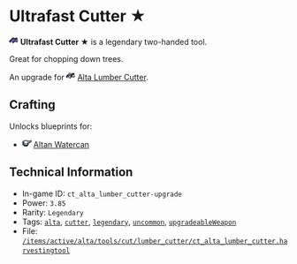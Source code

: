 # Ultrafast Cutter ★

<img src="https://raw.githubusercontent.com/Ceterai/Enternia/main/items/active/alta/tools/cut/lumber_cutter/icon_upg.png" alt="Ultrafast Cutter ★ icon" loading="lazy" height=16px width="auto" /> **Ultrafast Cutter ★** is a legendary two-handed tool.

Great for chopping down trees.

An upgrade for <img src="https://raw.githubusercontent.com/Ceterai/Enternia/main/items/active/alta/tools/cut/lumber_cutter/icon.png" alt="Alta Lumber Cutter icon" loading="lazy" height=16px width="auto" /> [Alta Lumber Cutter](https://ceterai.github.io/MyEnternia/Wiki/AltaLumberCutter).

## Crafting

Unlocks blueprints for:

- <img src="https://raw.githubusercontent.com/Ceterai/Enternia/main/items/active/alta/tools/water/altan_can/icon.png" alt="Altan Watercan icon" loading="lazy" height=16px width="auto" /> [Altan Watercan](https://ceterai.github.io/MyEnternia/Wiki/AltanWatercan)

## Technical Information

- In-game ID: `ct_alta_lumber_cutter-upgrade`
- Power: `3.85`
- Rarity: `Legendary`
- Tags: [`alta`](https://ceterai.github.io/MyEnternia/Wiki/Tags/Alta), [`cutter`](https://ceterai.github.io/MyEnternia/Wiki/Tags/Cutter), [`legendary`](https://ceterai.github.io/MyEnternia/Wiki/Tags/Legendary), [`uncommon`](https://ceterai.github.io/MyEnternia/Wiki/Tags/Uncommon), [`upgradeableWeapon`](https://ceterai.github.io/MyEnternia/Wiki/Tags/UpgradeableWeapon)
- File: [`/items/active/alta/tools/cut/lumber_cutter/ct_alta_lumber_cutter.harvestingtool`](https://github.com/Ceterai/Enternia/blob/main/items/active/alta/tools/cut/lumber_cutter/ct_alta_lumber_cutter.harvestingtool)
